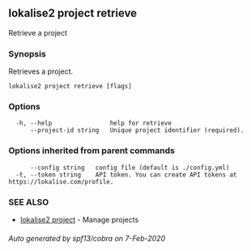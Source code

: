 ## lokalise2 project retrieve

Retrieve a project

### Synopsis

Retrieves a project.

```
lokalise2 project retrieve [flags]
```

### Options

```
  -h, --help                help for retrieve
      --project-id string   Unique project identifier (required).
```

### Options inherited from parent commands

```
      --config string   config file (default is ./config.yml)
  -t, --token string    API token. You can create API tokens at https://lokalise.com/profile.
```

### SEE ALSO

* [lokalise2 project](lokalise2_project.md)	 - Manage projects

###### Auto generated by spf13/cobra on 7-Feb-2020
